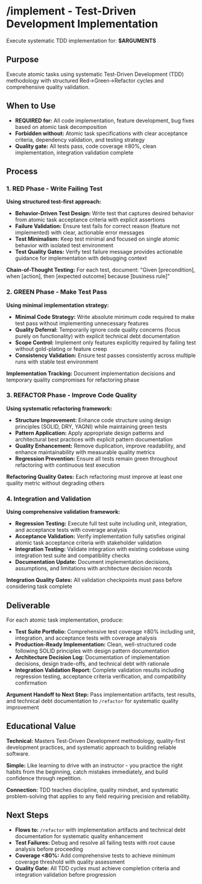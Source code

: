 # /implement - Test-Driven Development Implementation

Execute systematic TDD implementation for: **$ARGUMENTS**

## Purpose
Execute atomic tasks using systematic Test-Driven Development (TDD) methodology with structured Red→Green→Refactor cycles and comprehensive quality validation.

## When to Use
- **REQUIRED for:** All code implementation, feature development, bug fixes based on atomic task decomposition
- **Forbidden without:** Atomic task specifications with clear acceptance criteria, dependency validation, and testing strategy
- **Quality gate:** All tests pass, code coverage ≥80%, clean implementation, integration validation complete

## Process

### 1. RED Phase - Write Failing Test
**Using structured test-first approach:**
- **Behavior-Driven Test Design:** Write test that captures desired behavior from atomic task acceptance criteria with explicit assertions
- **Failure Validation:** Ensure test fails for correct reason (feature not implemented) with clear, actionable error messages
- **Test Minimalism:** Keep test minimal and focused on single atomic behavior with isolated test environment
- **Test Quality Gates:** Verify test failure message provides actionable guidance for implementation with debugging context

**Chain-of-Thought Testing:** For each test, document: "Given [precondition], when [action], then [expected outcome] because [business rule]"

### 2. GREEN Phase - Make Test Pass
**Using minimal implementation strategy:**
- **Minimal Code Strategy:** Write absolute minimum code required to make test pass without implementing unnecessary features
- **Quality Deferral:** Temporarily ignore code quality concerns (focus purely on functionality) with explicit technical debt documentation
- **Scope Control:** Implement only features explicitly required by failing test without gold-plating or feature creep
- **Consistency Validation:** Ensure test passes consistently across multiple runs with stable test environment

**Implementation Tracking:** Document implementation decisions and temporary quality compromises for refactoring phase

### 3. REFACTOR Phase - Improve Code Quality
**Using systematic refactoring framework:**
- **Structure Improvement:** Enhance code structure using design principles (SOLID, DRY, YAGNI) while maintaining green tests
- **Pattern Application:** Apply appropriate design patterns and architectural best practices with explicit pattern documentation
- **Quality Enhancement:** Remove duplication, improve readability, and enhance maintainability with measurable quality metrics
- **Regression Prevention:** Ensure all tests remain green throughout refactoring with continuous test execution

**Refactoring Quality Gates:** Each refactoring must improve at least one quality metric without degrading others

### 4. Integration and Validation
**Using comprehensive validation framework:**
- **Regression Testing:** Execute full test suite including unit, integration, and acceptance tests with coverage analysis
- **Acceptance Validation:** Verify implementation fully satisfies original atomic task acceptance criteria with stakeholder validation
- **Integration Testing:** Validate integration with existing codebase using integration test suite and compatibility checks
- **Documentation Update:** Document implementation decisions, assumptions, and limitations with architecture decision records

**Integration Quality Gates:** All validation checkpoints must pass before considering task complete

## Deliverable
For each atomic task implementation, produce:
- **Test Suite Portfolio:** Comprehensive test coverage ≥80% including unit, integration, and acceptance tests with coverage analysis
- **Production-Ready Implementation:** Clean, well-structured code following SOLID principles with design pattern documentation
- **Architecture Decision Log:** Documentation of implementation decisions, design trade-offs, and technical debt with rationale
- **Integration Validation Report:** Complete validation results including regression testing, acceptance criteria verification, and compatibility confirmation

**Argument Handoff to Next Step:** Pass implementation artifacts, test results, and technical debt documentation to `/refactor` for systematic quality improvement

## Educational Value
**Technical:** Masters Test-Driven Development methodology, quality-first development practices, and systematic approach to building reliable software.

**Simple:** Like learning to drive with an instructor - you practice the right habits from the beginning, catch mistakes immediately, and build confidence through repetition.

**Connection:** TDD teaches discipline, quality mindset, and systematic problem-solving that applies to any field requiring precision and reliability.

## Next Steps
- **Flows to:** `/refactor` with implementation artifacts and technical debt documentation for systematic quality enhancement
- **Test Failures:** Debug and resolve all failing tests with root cause analysis before proceeding
- **Coverage <80%:** Add comprehensive tests to achieve minimum coverage threshold with quality assessment
- **Quality Gate:** All TDD cycles must achieve completion criteria and integration validation before progression

